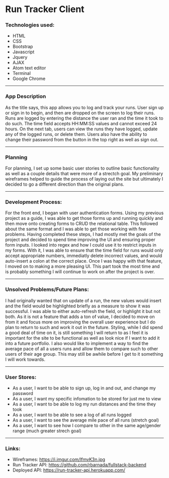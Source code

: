 # Run Tracker Client

### Technologies used:
- HTML
- CSS
- Bootstrap
- Javascript
- Jquery
- AJAX
- Atom text editor
- Terminal
- Google Chrome

---
### App Description
As the title says, this app allows you to log and track your runs. User sign up or sign in to begin, and then are dropped on the screen to log their runs. Runs are logged by entering the distance the user ran and the time it took to do such. The time field accepts HH:MM:SS values and cannot exceed 24 hours. On the next tab, users can view the runs they have logged, update any of the logged runs, or delete them. Users also have the ability to change their password from the button in the top right as well as sign out.

---

### Planning
For planning, I set up some basic user stories to outline basic functionality as well as a couple details that were more of a strectch goal. My preliminary wireframes helped to guide the process of laying out the site but ultimately I decided to go a different direction than the original plans.

---

### Development Process:
For the front end, I began with user authentication forms. Using my previous project as a guide, I was able to get those forms up and running quickly and then move onto creating forms to CRUD the relational table. This followed about the same format and I was able to get those working with few problems. Having completed these steps, I had mostly met the goals of the project and decided to spend time improving the UI and ensuring proper form inputs. I looked into regex and how I could use it to restrict inputs in my forms. With it, I was able to ensure that the time field for runs would only accept appropriate numbers, immediatly delete incorrect values, and would auto-insert a colon at the correct place. Once I was happy with that feature, I moved on to making a more pleasing UI. This part took the most time and is probably something I will continue to work on after the project is over.

---

### Unsolved Problems/Future Plans:
I had originally wanted that on update of a run, the new values would insert and the field would be highlighted briefly as a measure to show it was successful. I was able to either auto-refresh the field, or highlight it but not both. As it is not a feature that adds a ton of value, I decided to move on from it and focus more on improving the overall user experience but I do plan to return to such and work it out in the future. Styling, while I did spend a good deal of time on it, is still something I will return to as I feel it is important for the site to be functional as well as look nice if I want to add it into a future portfolio. I also would like to implement a way to find the average pace of all a users runs and allow them to compare such to other users of their age group. This may still be awhile before I get to it something I will work towards.

---
### User Stores:
- As a user, I want to be able to sign up, log in and out, and change my password
- As a user, I want my specific infomation to be stored for just me to view
- As a user, I want to be able to log my run distances and the time they took
- As a user, I want to be able to see a log of all runs logged
- As a user, I want to see the average mile pace of all runs (stretch goal)
- As a user, I want to see how I compare to other in the same age/gender range (much greater strech goal)

---
### Links:
- Wireframes: https://i.imgur.com/lfmvK3n.jpg
- Run Tracker API: https://github.com/rbarnada/fullstack-backend
- Deployed API: https://run-tracker-api.herokuapp.com/
